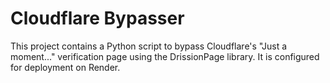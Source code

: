 # Cloudflare Bypasser

This project contains a Python script to bypass Cloudflare's "Just a moment..." verification page using the DrissionPage library. It is configured for deployment on Render.